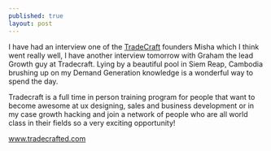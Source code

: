 ```yaml
---
published: true
layout: post
---
```


I have had an interview one of the [TradeCraft](www.tradecrafted.com) founders Misha which I think went really well, I have another interview tomorrow with Graham the lead Growth guy at Tradecraft.
Lying by a beautiful pool in Siem Reap, Cambodia brushing up on my Demand Generation knowledge is a wonderful way to spend the day.

Tradecraft is a full time in person training program for people that want to become awesome at ux designing, sales and business development or in my case growth hacking and join a network of people who are all world class in their fields so a very exciting opportunity!

www.tradecrafted.com
